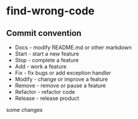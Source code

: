# find-wrong-code

## Commit convention
- Docs - modify README.md or other markdown
- Start - start a new feature
- Stop - complete a feature
- Add - work a feature
- Fix - fix bugs or add exception handler
- Modify - change or improve a feature
- Remove - remove or pause a feature
- Refactor - refactor code
- Release - release product

some changes
